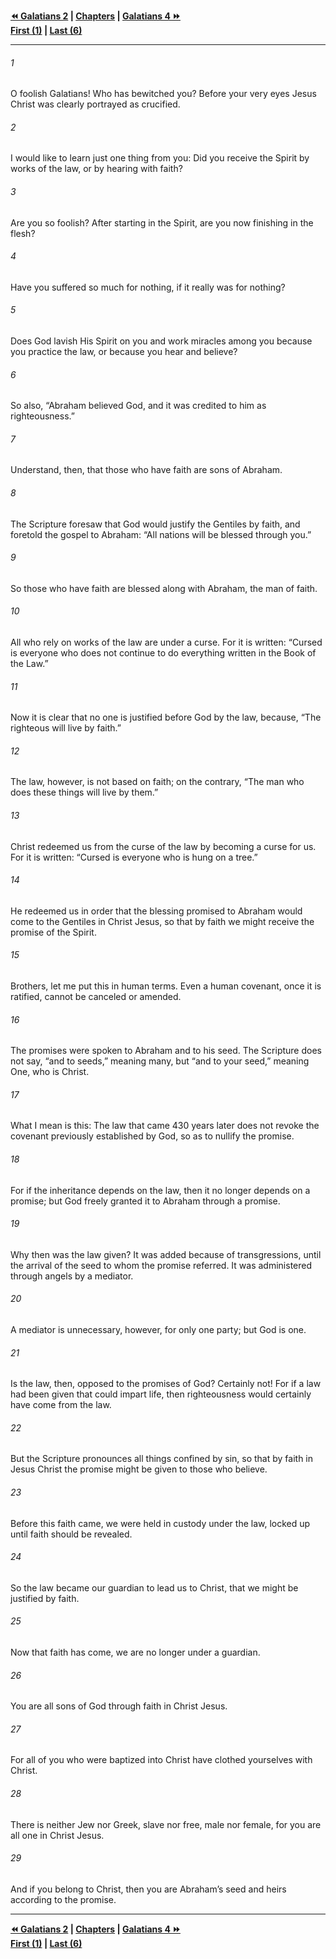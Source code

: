   
**[⏪ Galatians 2](./Galatians%202.md) | [Chapters](./_index.md) | [Galatians 4 ⏩](./Galatians%204.md)**  
**[First (1)](./Galatians%201.md) | [Last (6)](./Galatians%206.md)**  
  
---  
  
###### 1  
O foolish Galatians! Who has bewitched you? Before your very eyes Jesus Christ was clearly portrayed as crucified.  
  
###### 2  
I would like to learn just one thing from you: Did you receive the Spirit by works of the law, or by hearing with faith?  
  
###### 3  
Are you so foolish? After starting in the Spirit, are you now finishing in the flesh?  
  
###### 4  
Have you suffered so much for nothing, if it really was for nothing?  
  
###### 5  
Does God lavish His Spirit on you and work miracles among you because you practice the law, or because you hear and believe?  
  
###### 6  
So also, “Abraham believed God, and it was credited to him as righteousness.”  
  
###### 7  
Understand, then, that those who have faith are sons of Abraham.  
  
###### 8  
The Scripture foresaw that God would justify the Gentiles by faith, and foretold the gospel to Abraham: “All nations will be blessed through you.”  
  
###### 9  
So those who have faith are blessed along with Abraham, the man of faith.  
  
###### 10  
All who rely on works of the law are under a curse. For it is written: “Cursed is everyone who does not continue to do everything written in the Book of the Law.”  
  
###### 11  
Now it is clear that no one is justified before God by the law, because, “The righteous will live by faith.”  
  
###### 12  
The law, however, is not based on faith; on the contrary, “The man who does these things will live by them.”  
  
###### 13  
Christ redeemed us from the curse of the law by becoming a curse for us. For it is written: “Cursed is everyone who is hung on a tree.”  
  
###### 14  
He redeemed us in order that the blessing promised to Abraham would come to the Gentiles in Christ Jesus, so that by faith we might receive the promise of the Spirit.  
  
###### 15  
Brothers, let me put this in human terms. Even a human covenant, once it is ratified, cannot be canceled or amended.  
  
###### 16  
The promises were spoken to Abraham and to his seed. The Scripture does not say, “and to seeds,” meaning many, but “and to your seed,” meaning One, who is Christ.  
  
###### 17  
What I mean is this: The law that came 430 years later does not revoke the covenant previously established by God, so as to nullify the promise.  
  
###### 18  
For if the inheritance depends on the law, then it no longer depends on a promise; but God freely granted it to Abraham through a promise.  
  
###### 19  
Why then was the law given? It was added because of transgressions, until the arrival of the seed to whom the promise referred. It was administered through angels by a mediator.  
  
###### 20  
A mediator is unnecessary, however, for only one party; but God is one.  
  
###### 21  
Is the law, then, opposed to the promises of God? Certainly not! For if a law had been given that could impart life, then righteousness would certainly have come from the law.  
  
###### 22  
But the Scripture pronounces all things confined by sin, so that by faith in Jesus Christ the promise might be given to those who believe.  
  
###### 23  
Before this faith came, we were held in custody under the law, locked up until faith should be revealed.  
  
###### 24  
So the law became our guardian to lead us to Christ, that we might be justified by faith.  
  
###### 25  
Now that faith has come, we are no longer under a guardian.  
  
###### 26  
You are all sons of God through faith in Christ Jesus.  
  
###### 27  
For all of you who were baptized into Christ have clothed yourselves with Christ.  
  
###### 28  
There is neither Jew nor Greek, slave nor free, male nor female, for you are all one in Christ Jesus.  
  
###### 29  
And if you belong to Christ, then you are Abraham’s seed and heirs according to the promise.  
  
  
---  
  
**[⏪ Galatians 2](./Galatians%202.md) | [Chapters](./_index.md) | [Galatians 4 ⏩](./Galatians%204.md)**  
**[First (1)](./Galatians%201.md) | [Last (6)](./Galatians%206.md)**  
  
